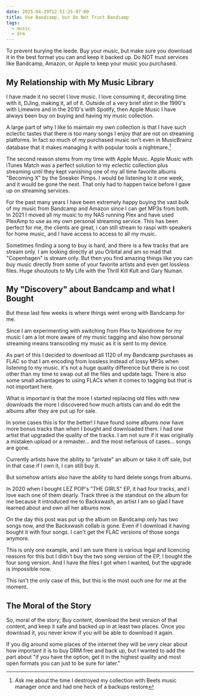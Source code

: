```yaml
---
date: 2025-04-29T12:51:25-07:00
title: Use Bandcamp, but Do Not Trust Bandcamp
tags:
  - music
  - drm
---
```

To prevent burying the leede. Buy your music, but make sure you download it in the best format you can and keep it backed up. Do NOT trust services like Bandcamp, Amazon, or Apple to keep your music you purchased.

## My Relationship with My Music Library

I have made it no secret I love music. I love consuming it, decorating time with it, DJing, making it, all of it. Outside of a very brief stint in the 1990's with Limewire and in the 2010's with Spotify, then Apple Music I have always been buy on buying and having my music collection.

A large part of why I like to maintain my own collection is that I have such eclectic tastes that there is too many songs I enjoy that are not on streaming platforms. In fact so much of my purchased music isn't even in MusicBrainz database that it makes managing it with popular tools a nightmare.[^1]

[^1]: Ask me about the time I destroyed my collection with Beets music manager once and had one heck of a backups restore

The second reason stems from my time with Apple Music. Apple Music with iTunes Match was a perfect solution to my eclectic collection plus streaming until they kept vanishing one of my all time favorite albums "Becoming X" by the Sneaker Pimps. I would be listening to it one week, and it would be gone the next. That only had to happen twice before I gave up on streaming services.

For the past many years I have been extremely happy buying the vast bulk of my music from Bandcamp and Amazon since I can get MP3s from both. In 2021 I moved all my music to my NAS running Plex and have used PlexAmp to use as my own personal streaming service. This has been perfect for me, the clients are great, i can still stream to raspi with speakers for home music, and I have access to access to all my music.

Sometimes finding a song to buy is hard, and there is a few tracks that are stream only. I am looking directly at you Orbital and am so mad that "Copenhagen" is stream only. But then you find amazing things like you can buy music directly from some of your favorite artists and even get lossless files. Huge shoutouts to My Life with the Thrill Kill Kult and Gary Numan.

## My "Discovery" about Bandcamp and what I Bought

But these last few weeks is where things went wrong with Bandcamp for me.

Since I am experimenting with switching from Plex to Navidrome for my music I am a lot more aware of my music tagging and also how personal streaming means transcoding my music as it is sent to my device.

As part of this I decided to download all 1120 of my Bandcamp purchases as FLAC so that I am encoding from lossless instead of lossy MP3s when listening to my music. it's not a huge quality difference but there is no cost other than my time to swap out all the files and update tags. There is also some small advantages to using FLACs when it comes to tagging but that is not important here.

What is important is that the more I started replacing old files with new downloads the more I discovered how much artists can and do edit the albums after they are put up for sale.

In some cases this is for the better! I have found some albums now have more bonus tracks than when I bought and downloaded them. I had one artist that upgraded the quality of the tracks. I am not sure if it was originally a mistaken upload or a remaster… and the most nefarious of cases… songs are gone.

Currently artists have the ability to "private" an album or take it off sale, but in that case if I own it, I can still buy it.

But somehow artists also have the ability to hard delete songs from albums.

In 2020 when I bought LEZ POP's "THE GIRLS" EP, it had four tracks, and I love each one of them dearly. Track three is the standout on the album for me because it introduced me to Backxwash, an artist I am so glad I have learned about and own all her albums now.

On the day this post was put up the album on Bandcamp only has two songs now, and the Backxwash collab is gone. Even if I download it having bought it with four songs. I can't get the FLAC versions of those songs anymore.

This is only one example, and I am sure there is various legal and licencing reasons for this but I didn't buy the two song version of the EP, I bought the four song version. And I have the files I got when I wanted, but the upgrade is impossible now.

This isn't the only case of this, but this is the most ouch one for me at the moment.

## The Moral of the Story

So, moral of the story; Buy content, download the best version of that content, and keep it safe and backed up in at least two places. Once you download it, you never know if you will be able to download it again.

If you dig around some places of the internet they will be very clear about how important it is to buy DRM free and back up, but I wanted to add the part about "if you have the option, get it in the highest quality and most open formats you can just to be sure for later."
